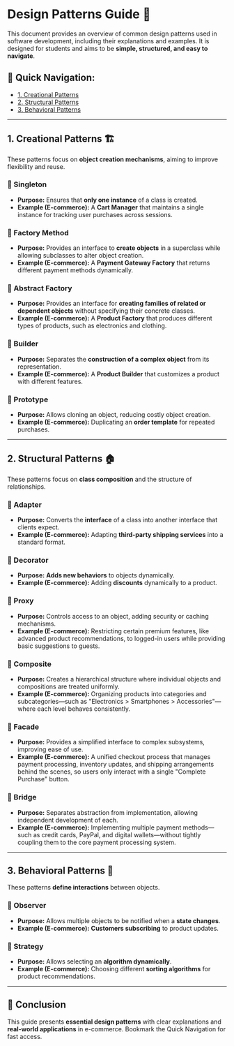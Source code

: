 # Design Patterns Guide 📌

This document provides an overview of common design patterns used in software development, including their explanations and examples. It is designed for students and aims to be **simple, structured, and easy to navigate**.

## 📖 Quick Navigation:
- [1. Creational Patterns](#creational-patterns)
- [2. Structural Patterns](#structural-patterns)
- [3. Behavioral Patterns](#behavioral-patterns)

---

## 1. Creational Patterns 🏗️
These patterns focus on **object creation mechanisms**, aiming to improve flexibility and reuse.

### 🔹 Singleton
- **Purpose:** Ensures that **only one instance** of a class is created.
- **Example (E-commerce):** A **Cart Manager** that maintains a single instance for tracking user purchases across sessions.

### 🔹 Factory Method
- **Purpose:** Provides an interface to **create objects** in a superclass while allowing subclasses to alter object creation.
- **Example (E-commerce):** A **Payment Gateway Factory** that returns different payment methods dynamically.

### 🔹 Abstract Factory
- **Purpose:** Provides an interface for **creating families of related or dependent objects** without specifying their concrete classes.
- **Example (E-commerce):** A **Product Factory** that produces different types of products, such as electronics and clothing.

### 🔹 Builder
- **Purpose:** Separates the **construction of a complex object** from its representation.
- **Example (E-commerce):** A **Product Builder** that customizes a product with different features.

### 🔹 Prototype
- **Purpose:** Allows cloning an object, reducing costly object creation.
- **Example (E-commerce):** Duplicating an **order template** for repeated purchases.

---

## 2. Structural Patterns 🏠
These patterns focus on **class composition** and the structure of relationships.

### 🔹 Adapter
- **Purpose:** Converts the **interface** of a class into another interface that clients expect.
- **Example (E-commerce):** Adapting **third-party shipping services** into a standard format.

### 🔹 Decorator
- **Purpose:** **Adds new behaviors** to objects dynamically.
- **Example (E-commerce):** Adding **discounts** dynamically to a product.

### 🔹 Proxy
- **Purpose:** Controls access to an object, adding security or caching mechanisms.  
- **Example (E-commerce):** Restricting certain premium features, like advanced product recommendations, to logged-in users while providing basic suggestions to guests.

### 🔹 Composite
- **Purpose:** Creates a hierarchical structure where individual objects and compositions are treated uniformly.  
- **Example (E-commerce):** Organizing products into categories and subcategories—such as "Electronics > Smartphones > Accessories"—where each level behaves consistently.

### 🔹 Facade
- **Purpose:** Provides a simplified interface to complex subsystems, improving ease of use.
- **Example (E-commerce):** A unified checkout process that manages payment processing, inventory updates, and shipping arrangements behind the scenes, so users only interact with a single "Complete Purchase" button.

### 🔹 Bridge
- **Purpose:** Separates abstraction from implementation, allowing independent development of each.  
- **Example (E-commerce):** Implementing multiple payment methods—such as credit cards, PayPal, and digital wallets—without tightly coupling them to the core payment processing system.

---

## 3. Behavioral Patterns 🤖
These patterns **define interactions** between objects.

### 🔹 Observer
- **Purpose:** Allows multiple objects to be notified when a **state changes**.
- **Example (E-commerce):** **Customers subscribing** to product updates.

### 🔹 Strategy
- **Purpose:** Allows selecting an **algorithm dynamically**.
- **Example (E-commerce):** Choosing different **sorting algorithms** for product recommendations.

---

## 🎯 Conclusion
This guide presents **essential design patterns** with clear explanations and **real-world applications** in e-commerce. Bookmark the Quick Navigation for fast access.

